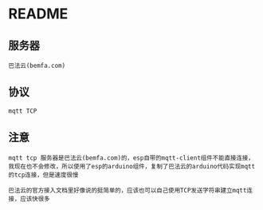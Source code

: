 # README

## 服务器
    巴法云(bemfa.com)
## 协议
    mqtt TCP
## 注意
    mqtt tcp 服务器是巴法云(bemfa.com)的，esp自带的mqtt-client组件不能直接连接，我现在也不会修改，所以使用了esp的arduino组件，复制了巴法云的arduino代码实现mqtt的tcp连接，但是速度很慢

    巴法云的官方接入文档里好像说的挺简单的，应该也可以自己使用TCP发送字符串建立mqtt连接，应该快很多